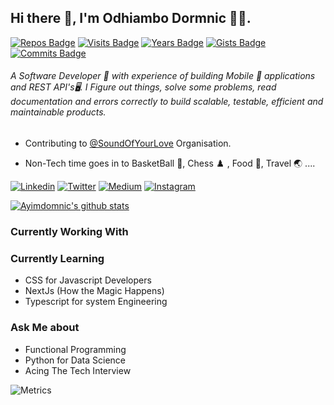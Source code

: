 ## Hi there 👋, I'm Odhiambo Dormnic 🧑‍💻.

[![Repos Badge](https://badges.pufler.dev/repos/ayimdomnic)](https://badges.pufler.dev) [![Visits Badge](https://badges.pufler.dev/visits/ayimdomnic/ayimdomnic)](https://badges.pufler.dev) [![Years Badge](https://badges.pufler.dev/years/ayimdomnic)](https://badges.pufler.dev) [![Gists Badge](https://badges.pufler.dev/gists/ayimdomnic)](https://badges.pufler.dev) [![Commits Badge](https://badges.pufler.dev/commits/monthly/ayimdomnic)](https://badges.pufler.dev)

###### A Software Developer 🚀 with experience of building Mobile 📱 applications and REST API's🖥. I Figure out things, solve some problems, read documentation and errors correctly to build scalable, testable, efficient and maintainable products. 


* Contributing to [@SoundOfYourLove](https://github.com/SoundOfYourLove) Organisation.

* Non-Tech time goes in to  BasketBall 🏀, Chess ♟️ , Food 🍜, Travel 🌏 ....


[![Linkedin](https://img.shields.io/badge/LinkedIn-blue.svg?style=for-the-badge&logo=linkedin)](https://www.linkedin.com/in/ayimdomnic/)
[![Twitter](https://img.shields.io/badge/Twitter-skyblue.svg?style=for-the-badge&logo=twitter)](https://twitter.com/DOM_NERDY)
[![Medium](https://img.shields.io/badge/medium-black.svg?style=for-the-badge&logo=medium)](https://medium.com/@ayimdomnic)
[![Instagram](https://img.shields.io/badge/Instagram-gray.svg?style=for-the-badge&logo=instagram)](https://www.instagram.com/sirdom__/)

[![Ayimdomnic's github stats](https://github-readme-stats.vercel.app/api?username=ayimdomnic&count_private=true&show_icons=true&theme=radical)](https://github.com/ayimdomnic/) 

### Currently Working With




### Currently Learning

- CSS for Javascript Developers
- NextJs (How the Magic Happens)
- Typescript for system Engineering 


### Ask Me about 

- Functional Programming
- Python for Data Science
- Acing The Tech Interview


![Metrics](https://metrics.lecoq.io/ayimdomnic)
